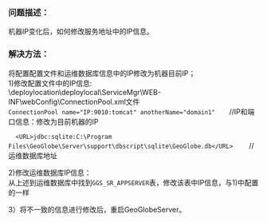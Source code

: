 ### 问题描述： ###

机器IP变化后，如何修改服务地址中的IP信息。   


### 解决方法： ###
将配置配置文件和运维数据库信息中的IP修改为机器目前IP；   
1)修改配置文件中的IP信息:   
 \deploylocation\deploylocal\ServiceMgr\WEB-INF\webConfig\ConnectionPool.xml文件  
 ` ConnectionPool name="IP:9010:tomcat" anotherName="domain1" `　　//IP和端口信息：修改为目前机器的IP   

 `  <URL>jdbc:sqlite:C:\Program Files\GeoGlobe\Server\support\dbscript\sqlite\GeoGlobe.db</URL>` 　　//运维数据库地址

2)修改运维数据库IP信息：  
 从上述到运维数据库中找到`GGS_SR_APPSERVER`表，修改该表中IP信息，与1)中配置的一样  

3）将不一致的信息进行修改后，重启GeoGlobeServer。  

    